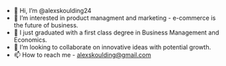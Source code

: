- 👋 Hi, I’m @alexskoulding24
- 👀 I’m interested in product managment and marketing - e-commerce is the future of business. 
- 🌱 I just graduated with a first class degree in Business Management and Economics. 
- 💞️ I’m looking to collaborate on innovative ideas with potential growth. 
- 📫 How to reach me - alexskoulding@gmail.com

<!---
alexskoulding24/alexskoulding24 is a ✨ special ✨ repository because its `README.md` (this file) appears on your GitHub profile.
You can click the Preview link to take a look at your changes.
--->
